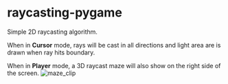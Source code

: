 # raycasting-pygame
Simple 2D raycasting algorithm.

When in **Cursor** mode, rays will be cast in all directions and light area are is drawn when ray hits boundary.

When in **Player** mode, a 3D raycast maze will also show on the right side of the screen.
![maze_clip](https://user-images.githubusercontent.com/107334013/221319720-1259b511-0967-4da3-bdf3-dd7fb17afcf7.gif)
